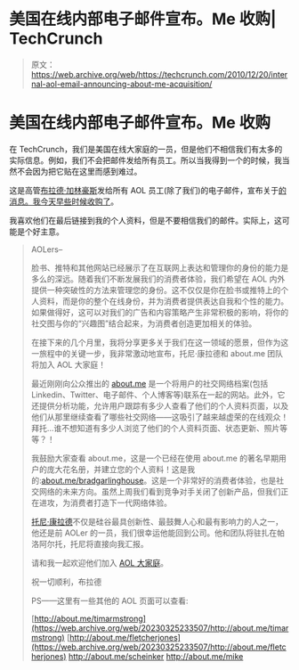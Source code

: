 # 美国在线内部电子邮件宣布。Me 收购| TechCrunch

> 原文：<https://web.archive.org/web/https://techcrunch.com/2010/12/20/internal-aol-email-announcing-about-me-acquisition/>

# 美国在线内部电子邮件宣布。Me 收购

在 TechCrunch，我们是美国在线大家庭的一员，但是他们不相信我们有太多的实际信息。例如，我们不会把邮件发给所有员工。所以当我得到一个的时候，我当然不会因为把它贴在这里而感到难过。

这是高管[布拉德·加林豪斯](https://web.archive.org/web/20230325233507/http://www.crunchbase.com/person/brad-garlinghouse)发给所有 AOL 员工(除了我们)的电子邮件，宣布关于[的消息。我今天早些时候收购了](https://web.archive.org/web/20230325233507/https://techcrunch.com/2010/12/20/aol-acquires-personal-profile-startup-about-me/)。

我喜欢他们在最后链接到我的个人资料，但是不要相信我们的邮件。实际上，这可能是个好主意。

> AOLers–
> 
> 脸书、推特和其他网站已经展示了在互联网上表达和管理你的身份的能力是多么的深远。随着我们不断发展我们的消费者体验，我们希望在 AOL 内外提供一种突破性的方法来管理您的身份。这不仅仅是你在脸书或推特上的个人资料，而是你的整个在线身份，并为消费者提供表达自我和个性的能力。如果做得好，这可以对我们的广告和内容策略产生非常积极的影响，将你的社交图与你的“兴趣图”结合起来，为消费者创造更加相关的体验。
> 
> 在接下来的几个月里，我将分享更多关于我们在这一领域的愿景，但作为这一旅程中的关键一步，我非常激动地宣布，托尼·康拉德和 about.me 团队将加入 AOL 大家庭！
> 
> 最近刚刚向公众推出的 [about.me](https://web.archive.org/web/20230325233507/http://about.me/) 是一个将用户的社交网络档案(包括 Linkedin、Twitter、电子邮件、个人博客等)联系在一起的网站。此外，它还提供分析功能，允许用户跟踪有多少人查看了他们的个人资料页面，以及他们从那里继续查看了哪些社交网络——这吸引了越来越虚荣的在线观众！拜托…谁不想知道有多少人浏览了他们的个人资料页面、状态更新、照片等等？！
> 
> 我鼓励大家查看 about.me，这是一个已经在使用 about.me 的著名早期用户的庞大花名册，并建立您的个人资料！这是我的:[about.me/bradgarlinghouse](https://web.archive.org/web/20230325233507/http://about.me/bradgarlinghouse)。这是一个非常好的消费者体验，也是社交网络的未来方向。虽然上周我们看到竞争对手关闭了创新产品，但我们正在进攻，为消费者打造下一代网络体验。
> 
> [托尼·康拉德](https://web.archive.org/web/20230325233507/http://about.me/tonyconrad)不仅是硅谷最具创新性、最鼓舞人心和最有影响力的人之一，他还是前 AOLer 的一员，我们很幸运他能回到公司。他和团队将驻扎在帕洛阿尔托，托尼将直接向我汇报。
> 
> 请和我一起欢迎他们加入 [AOL 大家庭](https://web.archive.org/web/20230325233507/http://about.me/andaol)。
> 
> 祝一切顺利，布拉德
> 
> PS——这里有一些其他的 AOL 页面可以查看:
> 
> [http://about.me/timarmstrong](https://web.archive.org/web/20230325233507/http://about.me/timarmstrong)
> [http://about.me/fletcherjones](https://web.archive.org/web/20230325233507/http://about.me/fletcherjones)
> http://about.me/scheinker
> http://about.me/mike